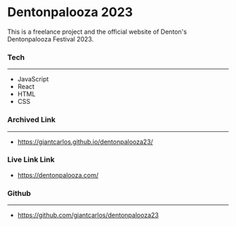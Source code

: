 # **Dentonpalooza 2023**

This is a freelance project and the official website of Denton's Dentonpalooza Festival 2023.

### **Tech**
---

- JavaScript
- React
- HTML
- CSS


### **Archived Link**
---

- https://giantcarlos.github.io/dentonpalooza23/


### **Live Link Link**

- https://dentonpalooza.com/


### **Github**
---

- https://github.com/giantcarlos/dentonpalooza23
